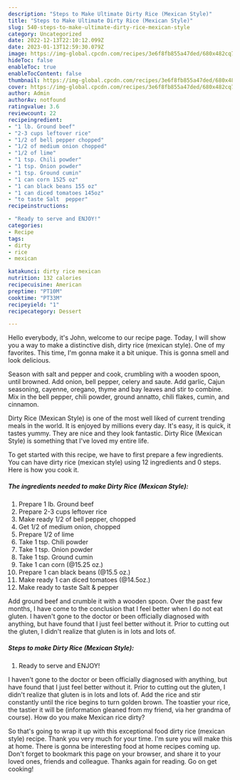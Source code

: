```yaml
---
description: "Steps to Make Ultimate Dirty Rice (Mexican Style)"
title: "Steps to Make Ultimate Dirty Rice (Mexican Style)"
slug: 540-steps-to-make-ultimate-dirty-rice-mexican-style
category: Uncategorized
date: 2022-12-13T22:10:12.099Z
date: 2023-01-13T12:59:30.079Z
image: https://img-global.cpcdn.com/recipes/3e6f8fb855a47ded/680x482cq70/dirty-rice-mexican-style-recipe-main-photo.jpg
hideToc: false
enableToc: true
enableTocContent: false
thumbnail: https://img-global.cpcdn.com/recipes/3e6f8fb855a47ded/680x482cq70/dirty-rice-mexican-style-recipe-main-photo.jpg
cover: https://img-global.cpcdn.com/recipes/3e6f8fb855a47ded/680x482cq70/dirty-rice-mexican-style-recipe-main-photo.jpg
author: Admin
authorAv: notfound
ratingvalue: 3.6
reviewcount: 22
recipeingredient:
- "1 lb. Ground beef"
- "2-3 cups leftover rice"
- "1/2 of bell pepper chopped"
- "1/2 of medium onion chopped"
- "1/2 of lime"
- "1 tsp. Chili powder"
- "1 tsp. Onion powder"
- "1 tsp. Ground cumin"
- "1 can corn 1525 oz"
- "1 can black beans 155 oz"
- "1 can diced tomatoes 145oz"
- "to taste Salt  pepper"
recipeinstructions:

- "Ready to serve and ENJOY!"
categories:
- Recipe
tags:
- dirty
- rice
- mexican

katakunci: dirty rice mexican 
nutrition: 132 calories
recipecuisine: American
preptime: "PT10M"
cooktime: "PT33M"
recipeyield: "1"
recipecategory: Dessert

---
```



Hello everybody, it's John, welcome to our recipe page. Today, I will show you a way to make a distinctive dish, dirty rice (mexican style). One of my favorites. This time, I'm gonna make it a bit unique. This is gonna smell and look delicious.

Season with salt and pepper and cook, crumbling with a wooden spoon, until browned. Add onion, bell pepper, celery and saute. Add garlic, Cajun seasoning, cayenne, oregano, thyme and bay leaves and stir to combine. Mix in the bell pepper, chili powder, ground annatto, chili flakes, cumin, and cinnamon.

Dirty Rice (Mexican Style) is one of the most well liked of current trending meals in the world. It is enjoyed by millions every day. It's easy, it is quick, it tastes yummy. They are nice and they look fantastic. Dirty Rice (Mexican Style) is something that I've loved my entire life.


To get started with this recipe, we have to first prepare a few ingredients. You can have dirty rice (mexican style) using 12 ingredients and 0 steps. Here is how you cook it.

<!--inarticleads1-->

##### The ingredients needed to make Dirty Rice (Mexican Style):

1. Prepare 1 lb. Ground beef
1. Prepare 2-3 cups leftover rice
1. Make ready 1/2 of bell pepper, chopped
1. Get 1/2 of medium onion, chopped
1. Prepare 1/2 of lime
1. Take 1 tsp. Chili powder
1. Take 1 tsp. Onion powder
1. Take 1 tsp. Ground cumin
1. Take 1 can corn (@15.25 oz.)
1. Prepare 1 can black beans (@15.5 oz.)
1. Make ready 1 can diced tomatoes (@14.5oz.)
1. Make ready to taste Salt &amp; pepper


Add ground beef and crumble it with a wooden spoon. Over the past few months, I have come to the conclusion that I feel better when I do not eat gluten. I haven&#39;t gone to the doctor or been officially diagnosed with anything, but have found that I just feel better without it. Prior to cutting out the gluten, I didn&#39;t realize that gluten is in lots and lots of. 

<!--inarticleads2-->

##### Steps to make Dirty Rice (Mexican Style):


1. Ready to serve and ENJOY!

I haven&#39;t gone to the doctor or been officially diagnosed with anything, but have found that I just feel better without it. Prior to cutting out the gluten, I didn&#39;t realize that gluten is in lots and lots of. Add the rice and stir constantly until the rice begins to turn golden brown. The toastier your rice, the tastier it will be (information gleaned from my friend, via her grandma of course). How do you make Mexican rice dirty? 

So that's going to wrap it up with this exceptional food dirty rice (mexican style) recipe. Thank you very much for your time. I'm sure you will make this at home. There is gonna be interesting food at home recipes coming up. Don't forget to bookmark this page on your browser, and share it to your loved ones, friends and colleague. Thanks again for reading. Go on get cooking!
